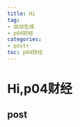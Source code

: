 ```yaml
---
title: Hi
tag: 
- 自动生成
- p04财经
categories:
- post+
toc: p04财经
---
```

<h1 id="hip04财经">Hi,p04财经</h1>
<h2 id="post">post</h2>

